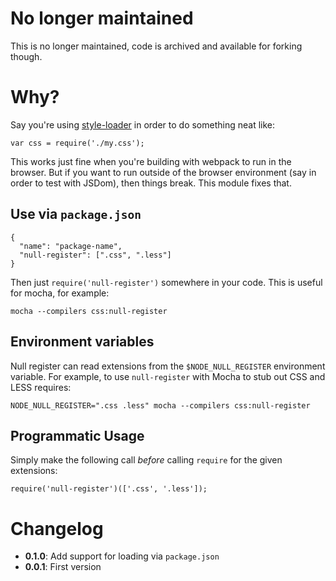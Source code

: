 # No longer maintained

This is no longer maintained, code is archived and available for forking though.

# Why?

Say you're using [style-loader](https://github.com/webpack/style-loader) in order to do something neat like:

```
var css = require('./my.css');
``` 

This works just fine when you're building with webpack to run in the browser. But if you want to run outside of the browser environment (say in order to test with JSDom), then things break. This module fixes that.

## Use via `package.json`

```
{
  "name": "package-name",
  "null-register": [".css", ".less"]
}
```

Then just `require('null-register')` somewhere in your code. This is useful for mocha, for example:

```
mocha --compilers css:null-register
```

## Environment variables

Null register can read extensions from the `$NODE_NULL_REGISTER` environment variable. For example, to use `null-register` with Mocha to stub out CSS and LESS requires:

```
NODE_NULL_REGISTER=".css .less" mocha --compilers css:null-register
```

## Programmatic Usage

Simply make the following call *before* calling `require` for the given extensions:

```
require('null-register')(['.css', '.less']);
```

# Changelog

* **0.1.0**: Add support for loading via `package.json`
* **0.0.1**: First version
